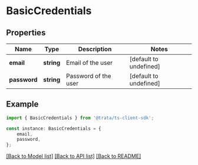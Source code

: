# BasicCredentials


## Properties

Name | Type | Description | Notes
------------ | ------------- | ------------- | -------------
**email** | **string** | Email of the user | [default to undefined]
**password** | **string** | Password of the user | [default to undefined]

## Example

```typescript
import { BasicCredentials } from '@trata/ts-client-sdk';

const instance: BasicCredentials = {
    email,
    password,
};
```

[[Back to Model list]](../README.md#documentation-for-models) [[Back to API list]](../README.md#documentation-for-api-endpoints) [[Back to README]](../README.md)

